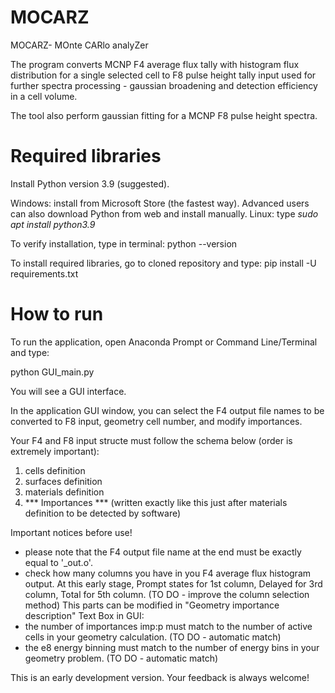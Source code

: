 # MOCARZ
MOCARZ- MOnte CARlo analyZer

The program converts MCNP F4 average flux tally with histogram flux distribution for a single selected cell to F8 pulse height tally input used for further spectra processing - gaussian broadening and detection efficiency in a cell volume.

The tool also perform gaussian fitting for a MCNP F8 pulse height spectra.


# Required libraries
Install Python version 3.9 (suggested).

Windows: install from Microsoft Store (the fastest way). Advanced users can also download Python from web and install manually.
Linux: type _sudo apt install python3.9_

To verify installation, type in terminal: python --version

To install required libraries, go to cloned repository and type:
pip install -U requirements.txt


# How to run
To run the application, open Anaconda Prompt or Command Line/Terminal and type:

python GUI_main.py

You will see a GUI interface.

In the application GUI window, you can select the F4 output file names to be converted to F8 input, geometry cell number, and modify importances. 

Your F4 and F8 input structe must follow the schema below (order is extremely important):
1. cells definition
2. surfaces definition
3. materials definition
4. *** Importances ***  (written exactly like this just after materials definition to be detected by software)



Important notices before use!

- please note that the F4 output file name at the end must be exactly equal to '_out.o'.
- check how many columns you have in you F4 average flux histogram output. At this early stage, Prompt states for 1st column, Delayed for 3rd column, Total for 5th column. (TO DO - improve the column selection method)
This parts can be modified in "Geometry importance description" Text Box in GUI:
- the number of importances imp:p must match to the number of active cells in your geometry calculation. (TO DO - automatic match)
- the e8 energy binning must match to the number of energy bins in your geometry problem. (TO DO - automatic match)


This is an early development version.
Your feedback is always welcome!
